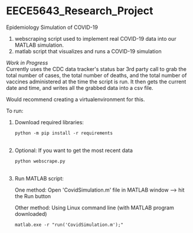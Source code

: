 # EECE5643_Research_Project
Epidemiology Simulation of COVID-19

1) webscraping script used to implement real COVID-19 data into our MATLAB simulation. <br> 
2) matlab script that visualizes and runs a COVID-19 simulation <br> 

*Work in Progress* <br>
Currently uses the CDC data tracker's status bar 3rd party call to grab the total number of cases, the total number of deaths, and the total number of vaccines administered at the time the script is run. It then gets the current date and time, and writes all the grabbed data into a csv file. 


Would recommend creating a virtualenvironment for this. 

To run: <br> 

<ol> 
  <li> Download required libraries:  <br> 

```
python -m pip install -r requirements 
```
  </li>

<br> 
  <li> Optional: If you want to get the most recent data  <br>

```
python webscrape.py
```

  </li>
  
<br> 
<li> Run MATLAB script:  <br>

One method: Open 'CovidSimulation.m' file in MATLAB window --> hit the Run button 
<br>  

Other method: Using Linux command line (with MATLAB program downloaded) <br> 

```
matlab.exe -r "run('CovidSimulation.m');" 
```

  </li> 
</ol> 
